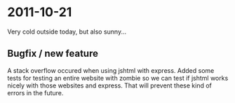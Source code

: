 2011-10-21
==========

Very cold outside today, but also sunny...


Bugfix / new feature
----------

A stack overflow occured when using jshtml with express. Added some tests for testing an entire website with zombie so we can test if jshtml works nicely with those websites and express. That will prevent these kind of errors in the future.



